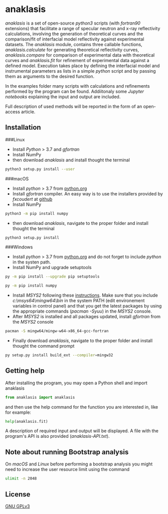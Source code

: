 # anaklasis 

_anaklasis_ is a set of open-source _python3_ scripts (with _fortran90_ extensions) that facilitate a range of specular neutron and x-ray reflectivity calculations, involving the generation of theoretical curves and the comparison/fit of interfacial model reflectivity against experimental datasets.  The _anaklasis_ module, contains three callable functions, _anaklasis.calculate_ for generating theoretical reflectivity curves, _anaklasis.compare_ for comparison of experimental data with theoretical curves and _anaklasis.fit_ for refinement of experimental data against a defined model. Execution takes place by defining the interfacial model and instrumental parameters as lists in a simple _python_ script and by passing them as arguments to the desired function.

In the examples folder many scripts with calculations and refinements performed by the program can be found. Addiitonaly some _Jupyter notebooks_ explaining the input and output are included.

Full description of used methods will be reported in the form of an open-access article.

## Installation

###Linux

- Install _Python_ > 3.7 and _gfortran_
- Install NumPy
- then download _anaklasis_ and install thought the terminal

```bash
python3 setup.py install --user
```

###macOS

- Install _python_ > 3.7 from [python.org](https://www.python.org/downloads/)
- Install _gfortran_ compiler. An easy way is to use the installers provided by _fxcoudert_ at [github](https://github.com/fxcoudert/gfortran-for-macOS)
- Install NumPy  

```bash
python3 -m pip install numpy
```

- then download _anaklasis_, navigate to the proper folder  and install thought the terminal

```bash
python3 setup.py install
```

###Windows

- Install _python_ > 3.7 from [python.org](https://www.python.org/downloads/) and do not forget to include _python_ in the systen path.
- Install NumPy and upgrade setuptools
```bash
py -m pip install --upgrade pip setuptools

py -m pip install numpy
```
- Install _MSYS2_ following these [instructions](https://www.scivision.dev/install-msys2-windows). Make sure that you include _c:\msys64\mingw64\bin_ in the system PATH (edit environement variables in control panel) and that you get the latest packages by using the appropriate commands (_pacman_ _-Syuu_) in the _MSYS2_ console.
- After _MSYS2_ is installed and all packages updated, install _gfortran_ from the _MSYS2_ console

```bash
pacman -S mingw64/mingw-w64-x86_64-gcc-fortran
```

- Finally download _anaklasis_, navigate to the proper folder and install thought the command prompt

```bash
py setup.py install build_ext --compiler=mingw32
```


## Getting help

After installing the program, you may open a Python shell and import anaklasis

```python
from anaklasis import anaklasis
```

and then use the help command for the function you are interested in, like for example:

```python
help(anaklasis.fit)
```

A description of required input and output will be displayed. A file with the program's API is also provided (_anaklasis-API.txt_).

## Note about running Bootstrap analysis

On _macOS_ and _Linux_ before performing a bootstrap analysis you might need to increase the user resource limit using the command

```bash
ulimit -n 2048
```

## License
[GNU GPLv3](https://choosealicense.com/licenses/gpl-3.0/)
